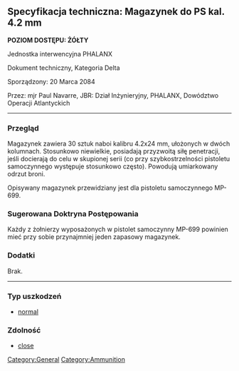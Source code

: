 ## Specyfikacja techniczna: Magazynek do PS kal. 4.2 mm

**POZIOM DOSTĘPU: ŻÓŁTY**

Jednostka interwencyjna PHALANX

Dokument techniczny, Kategoria Delta

Sporządzony: 20 Marca 2084

Przez: mjr Paul Navarre, JBR: Dział Inżynieryjny, PHALANX, Dowództwo
Operacji Atlantyckich

------------------------------------------------------------------------

### Przegląd

Magazynek zawiera 30 sztuk naboi kalibru 4.2x24 mm, ułożonych w dwóch
kolumnach. Stosunkowo niewielkie, posiadają przyzwoitą siłę penetracji,
jeśli docierają do celu w skupionej serii (co przy szybkostrzelności
pistoletu samoczynnego występuje stosunkowo często). Powodują
umiarkowany odrzut broni.

Opisywany magazynek przewidziany jest dla pistoletu samoczynnego MP-699.

### Sugerowana Doktryna Postępowania

Każdy z żołnierzy wyposażonych w pistolet samoczynny MP-699 powinien
mieć przy sobie przynajmniej jeden zapasowy magazynek.

### Dodatki

Brak.

------------------------------------------------------------------------

### Typ uszkodzeń

- [normal](Damage/normal "wikilink")

### Zdolność

- [close](Skills/close "wikilink")

[Category:General](Category:General "wikilink")
[Category:Ammunition](Category:Ammunition "wikilink")